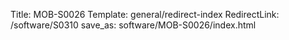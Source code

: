 Title: MOB-S0026
Template: general/redirect-index
RedirectLink: /software/S0310
save_as: software/MOB-S0026/index.html